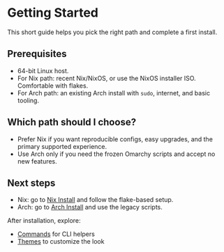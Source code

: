 # Getting Started

This short guide helps you pick the right path and complete a first install.

## Prerequisites
- 64-bit Linux host.
- For Nix path: recent Nix/NixOS, or use the NixOS installer ISO. Comfortable with flakes.
- For Arch path: an existing Arch install with `sudo`, internet, and basic tooling.

## Which path should I choose?
- Prefer Nix if you want reproducible configs, easy upgrades, and the primary supported experience.
- Use Arch only if you need the frozen Omarchy scripts and accept no new features.

## Next steps
- Nix: go to [Nix Install](./nix/install.md) and follow the flake-based setup.
- Arch: go to [Arch Install](./arch/install.md) and use the legacy scripts.

After installation, explore:
- [Commands](../docs/commands/README.md) for CLI helpers
- [Themes](../docs/themes/README.md) to customize the look
